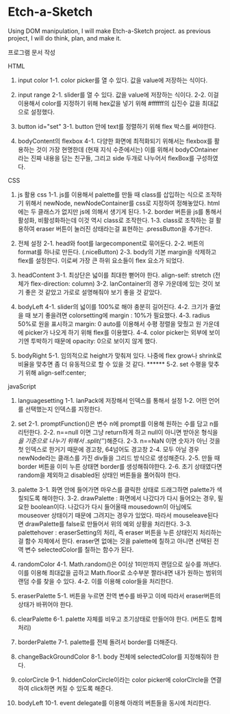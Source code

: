# Etch-a-Sketch
Using DOM manipulation, I will make Etch-a-Sketch project. as previous project, I will do think, plan, and make it.

프로그램 문서 작성

HTML
1. input color
    1-1. color picker를 열 수 있다. 값을 value에 저장하는 식이다.

2. input range
    2-1. slider를 열 수 있다. 값을 value에 저장하는 식이다.
    2-2. 이걸 이용해서 color를 지정하기 위해 hex값을 넣기 위해 #ffffff의 십진수 값을 최대값으로 설정했다.

3. button id="set"
    3-1. button 안에 text를 정렬하기 위해 flex 박스를 써야한다.

4. bodyContent의 flexbox
    4-1. 다양한 화면에 최적화되기 위해서는 flexbox를 활용하는 것이 가장 현명한데 (현재 지식 수준에서는) 이를 위해서 bodyCOntainer라는 진짜 내용을 담는 친구들, 그리고 side 두개로 나누어서 flexBox를 구성하였다.

CSS
1. js 활용 css
    1-1. js를 이용해서 palette를 만들 때 class를 삽입하는 식으로 조작하기 위해서 newNode, newNodeContainer를 css로 지정하여 정해놓았다. html에는 두 클래스가 없지만 js에 의해서 생기게 된다.
    1-2. border 버튼을 js를 통해서 활성화, 비활성화하는데 이것 역시 class로 조작한다.
    1-3. class로 조작하는 걸 활용하여 eraser 버튼이 눌러진 상태라는걸 표현하는 .pressButton을 추가한다.

2. 전체 설정
    2-1. head와 foot를 largecomponent로 묶어둔다.
    2-2. 버튼의 format를 하나로 만든다. (.niceButton)
    2-3. body의 기본 margin을 삭제하고 flex를 설정한다. 이로써 가장 큰 하위 요소들이 flex 요소가 되었다.

3. headContent
    3-1. 최상단은 넓이를 최대한 뻗어야 한다. align-self: stretch (전체가 flex-direction: column)
    3-2. lanContainer의 경우 가운데에 있는 것이 보기 좋은 것 같았고 가로로 설명해줘야 보기 좋을 것 같았다.

4. bodyLeft
    4-1. slider의 넓이를 100%로 해야 충분히 길어진다.
    4-2. 크기가 줄었을 때 보기 좋을려면 colorsetting에 margin : 10%가 필요했다.
    4-3. radius 50%로 원을 표시하고 margin: 0 auto를 이용해서 수평 정렬을 맞췄고 원 가운데에 picker가 나오게 하기 위해 flex를 이용했다.
    4-4. color picker는 외부에 보이기엔 투박하기 때문에 opacity: 0으로 보이지 않게 했다.

5. bodyRight
    5-1. 임의적으로 height가 맞춰져 있다. 나중에 flex grow나 shrink로 비율을 맞추면 좀 더 유동적으로 할 수 있을 것 같다. ******
    5-2. set 수평을 맞추기 위해 align-self:center;


javaScript

1. languagesetting
    1-1. lanPack에 저장해서 인덱스를 통해서 설정
    1-2. 어떤 언어를 선택했는지 인덱스를 지정한다.

2. set
    2-1. promptFunction()은 변수 n에 prompt를 이용해 원하는 수를 담고 n를 리턴한다.
    2-2. n==null 이면 그냥 return하게 하고 null이 아니면 받아온 형식을 *을 기준으로 나누기 위해서 .split('*')해준다.
    2-3. n==NaN 이면 숫자가 아닌 것을 첫 인덱스로 한거기 때문에 경고창, 64넘어도 경고창
    2-4. 모두 아닐 경우 newNode라는 클래스를 가진 div들을 그리드 방식으로 생성해준다.
    2-5. 만들 때 border 버튼을 이미 누른 상태면 border를 생성해줘야한다.
    2-6. 초기 상태였다면 random을 제외하고 disabled된 상태인 버튼들을 풀어줘야 한다.

3. palette
    3-1. 화면 안에 들어가면 마우스를 클릭한 상태로 드래그하면 palette가 색칠되도록 해야한다.
    3-2. drawPalette : 화면에서 나갔다가 다시 들어오는 경우, 필요한 boolean이다. 나갔다가 다시 들어올때 mousedown이 아님에도 mouseover 상태이기 때문에 그려지는 경우가 있었다. 따라서 mouseleave된다면 drawPalette를 false로 만들어서 위의 예외 상황을 처리한다.
    3-3. palettehover : eraserSetting의 처리, 즉 eraser 버튼을 누른 상태인지 처리하는걸 함수 자체에서 한다. eraser면 없애는 것을 palette에 칠하고 아니면 선택된 전역 변수 selectedColor를 칠하는 함수가 된다.

4. randomColor
    4-1. Math.random()은 0이상 1미만까지 랜덤으로 실수를 꺼낸다. 이를 이용해 최대값을 곱하고 Math.floor로 소수부분 짤라내면 내가 원하는 범위의 랜덤 수를 찾을 수 있다.
    4-2. 이를 이용해 color들을 처리한다.

5. eraserPalette
    5-1. 버튼을 누르면 전역 변수를 바꾸고 이에 따라서 eraser버튼의 상태가 바뀌어야 한다.

6. clearPalette
    6-1. palette 자체를 비우고 초기상태로 만들어야 한다. (버튼도 함께 처리)

7. borderPalette
    7-1. palette를 전체 돌려서 border를 더해준다.

8. changeBackGroundColor
    8-1. body 전체에 selectedColor를 지정해줘야 한다.

9. colorCircle
    9-1. hiddenColorCircle이라는 color picker에 colorCIrcle을 연결하여 click하면 켜질 수 있도록 해준다.

10. bodyLeft
    10-1. event delegate를 이용해 아래의 버튼들을 동시에 처리한다.